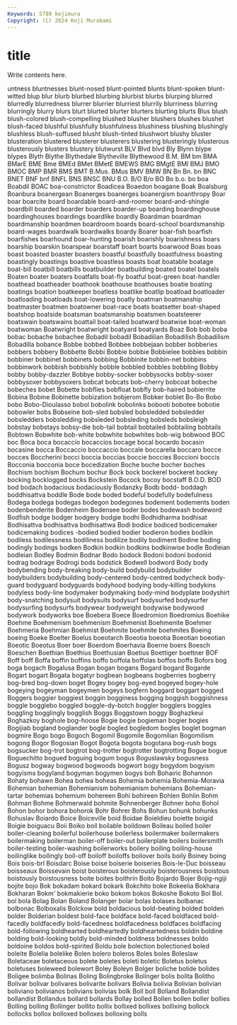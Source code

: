 ```yaml
---
Keywords: 5789 kojimura
Copyright: (C) 2024 Koji Murakami
---
```


# title

Write contents here.



untness bluntnesses blunt-nosed blunt-pointed blunts
blunt-spoken blunt-witted blup blur blurb blurbed blurbing blurbist blurbs blurping
blurred blurredly blurredness blurrer blurrier blurriest blurrily blurriness blurring blurringly
blurry blurs blurt blurted blurter blurters blurting blurts Blus blush
blush-colored blush-compelling blushed blusher blushers blushes blushet blush-faced blushful blushfully
blushfulness blushiness blushing blushingly blushless blush-suffused blusht blush-tinted blushwort blushy
bluster blusteration blustered blusterer blusterers blustering blusteringly blusterous blusterously blusters
blustery blutwurst BLV Blvd blvd Bly Blynn blype blypes Blyth
Blythe Blythedale Blytheville Blythewood B.M. BM bm BMA BMarE BME
Bme BMEd BMet BMetE BMEWS BMG BMgtE BMI BMJ BMO
BMOC BMP BMR BMS BMT B.Mus. BMus BMV BMW BN
Bn Bn. bn BNC BNET BNF bnf BNFL BNS BNSC
BNU B.O. B/O B/o BO Bo b.o. bo boa Boabdil
BOAC boa-constrictor Boadicea Boaedon boagane Boak Boalsburg Boanbura boanergean Boanerges
boanerges boanergism boanthropy Boar boar boarcite board boardable board-and-roomer board-and-shingle
boardbill boarded boarder boarders boarder-up boarding boardinghouse boardinghouses boardings boardlike
boardly Boardman boardman boardmanship boardmen boardroom boards board-school boardsmanship board-wages
boardwalk boardwalks boardy Boarer boar-fish boarfish boarfishes boarhound boar-hunting boarish
boarishly boarishness boars boarship boarskin boarspear boarstaff boart boarts boarwood
Boas boas boast boasted boaster boasters boastful boastfully boastfulness boasting
boastingly boastings boastive boastless boasts boat boatable boatage boat-bill boatbill
boatbills boatbuilder boatbuilding boated boatel boatels Boaten boater boaters boatfalls
boat-fly boatful boat-green boat-handler boathead boatheader boathook boathouse boathouses boatie
boating boatings boation boatkeeper boatless boatlike boatlip boatload boatloader boatloading
boatloads boat-lowering boatly boatman boatmanship boatmaster boatmen boatowner boat-race boats
boatsetter boat-shaped boatshop boatside boatsman boatsmanship boatsmen boatsteerer boatswain boatswains
boattail boat-tailed boatward boatwise boat-woman boatwoman Boatwright boatwright boatyard boatyards
Boaz Bob bob boba bobac bobache bobachee Bobadil bobadil Bobadilian
Bobadilish Bobadilism Bobadilla bobance Bobbe bobbed Bobbee bobbejaan bobber bobberies
bobbers bobbery Bobbette Bobbi Bobbie bobbie Bobbielee bobbies bobbin bobbiner
bobbinet bobbinets bobbing Bobbinite bobbin-net bobbins bobbinwork bobbish bobbishly bobble
bobbled bobbles bobbling Bobby bobby bobby-dazzler Bobbye bobby-socker bobbysocks bobby-soxer
bobbysoxer bobbysoxers bobcat bobcats bob-cherry bobcoat bobeche bobeches bobet Bobette
bobflies bobfloat bobfly bob-haired bobierrite Bobina Bobine Bobinette bobization bobjerom
Bobker boblet Bo-Bo Bobo bobo Bobo-Dioulasso bobol bobolink bobolinks bobooti
bobotee bobotie bobowler bobs Bobseine bob-sled bobsled bobsledded bobsledder bobsledders
bobsledding bobsleded bobsleding bobsleds bobsleigh bobstay bobstays bobsy-die bob-tail bobtail
bobtailed bobtailing bobtails Bobtown Bobwhite bob-white bobwhite bobwhites bob-wig bobwood
BOC boc Boca boca bocaccio bocaccios bocage bocal bocardo bocasin
bocasine bocca Boccaccio boccaccio boccale boccarella boccaro bocce bocces Boccherini
bocci boccia boccias boccie boccies Boccioni boccis Bocconia bocconia boce
bocedization Boche boche bocher boches Bochism bochism Bochum bochur Bock
bock bockerel bockeret bockey bocking bocklogged bocks Bockstein Bocock bocoy
bocstaff B.O.D. BOD bod bodach bodacious bodaciously Bodanzky Bodb bodd-
boddagh boddhisattva boddle Bode bode boded bodeful bodefully bodefulness Bodega
bodega bodegas bodegon bodegones bodement bodements boden bodenbenderite Bodenheim Bodensee
boder bodes bodewash bodeword Bodfish bodge bodger bodgery bodgie bodhi
Bodhidharma bodhisat Bodhisattva bodhisattva bodhisattwa Bodi bodice bodiced bodicemaker bodicemaking
bodices -bodied bodied bodier bodieron bodies bodikin bodiless bodilessness bodiliness
bodilize bodily bodiment Bodine boding bodingly bodings bodken Bodkin bodkin
bodkins bodkinwise bodle Bodleian bodleian Bodley Bodmin Bodnar Bodo bodock
Bodoni bodoni bodonid bodrag bodrage Bodrogi bods bodstick Bodwell bodword
Body body bodybending body-breaking body-build bodybuild bodybuilder bodybuilders bodybuilding body-centered
body-centred bodycheck body-guard bodyguard bodyguards bodyhood bodying body-killing bodykins bodyless
body-line bodymaker bodymaking body-mind bodyplate bodyshirt body-snatching bodysuit bodysuits bodysurf
bodysurfed bodysurfer bodysurfing bodysurfs bodywear bodyweight bodywise bodywood bodywork bodyworks
boe Boebera Boece Boedromion Boedromius Boehike Boehme Boehmenism boehmenism Boehmenist
Boehmenite Boehmer Boehmeria Boehmian Boehmist Boehmite boehmite boehmites Boeing boeing
Boeke Boelter Boelus boeotarch Boeotia boeotia Boeotian boeotian Boeotic Boeotus
Boer boer Boerdom Boerhavia Boerne boers Boesch Boeschen Boethian Boethius
Boethusian Boetius Boettiger boettner BOF Boff boff Boffa boffin boffins
boffo boffola boffolas boffos boffs Bofors bog boga bogach Bogalusa
Bogan bogan bogans Bogard bogard Bogarde Bogart bogart Bogata bogatyr
bogbean bogbeans bogberries bogberry bog-bred bog-down boget Bogey bogey bog-eyed
bogeyed bogey-hole bogeying bogeyman bogeymen bogeys bogfern boggard boggart bogged
Boggers boggier boggiest boggin bogginess bogging boggish boggishness boggle bogglebo
boggled boggle-dy-botch boggler bogglers boggles boggling bogglingly bogglish Boggs Boggstown
boggy Boghazkeui Boghazkoy boghole bog-hoose Bogie bogie bogieman bogier bogies
Bogijiab bogland boglander bogle bogled bogledom bogles boglet bogman bogmire
Bogo bogo Bogoch Bogomil Bogomile Bogomilian Bogomilism bogong Bogor Bogosian
Bogot Bogota bogota bogotana bog-rush bogs bogsucker bog-trot bogtrot bog-trotter
bogtrotter bogtrotting Bogue bogue Boguechitto bogued boguing bogum bogus Boguslawsky
bogusness Bogusz bogway bogwood bogwoods bogwort bogy bogydom bogyism bogyisms
bogyland bogyman bogymen bogys boh Bohairic Bohannon Bohaty bohawn Bohea
bohea boheas Bohemia bohemia Bohemia-Moravia Bohemian bohemian Bohemianism bohemianism bohemians
Bohemian-tartar bohemias bohemium bohereen Bohi bohireen Bohlen Bohlin Bohm Bohman
Bohme Bohmerwald bohmite Bohnenberger Bohner boho Bohol Bohon bohor bohora
bohorok Bohr Bohrer Bohs Bohun bohunk bohunks Bohuslav Boiardo Boice
Boiceville boid Boidae Boieldieu boiette boigid Boigie boiguacu Boii Boiko
boil boilable boildown Boileau boiled boiler boiler-cleaning boilerful boilerhouse boilerless
boilermaker boilermakers boilermaking boilerman boiler-off boiler-out boilerplate boilers boilersmith boiler-testing
boiler-washing boilerworks boilery boiling boiling-house boilinglike boilingly boil-off boiloff boiloffs
boilover boils boily Boiney boing Bois bois-brl Boisdarc Boise boise
boiserie boiseries Bois-le-Duc boisseau boisseaux Boissevain boist boisterous boisterously boisterousness
boistous boistously boistousness boite boites boithrin Boito Bojardo Bojer Bojig-ngiji
bojite bojo Bok bokadam bokard bokark Bokchito boke Bokeelia Bokhara
Bokharan Bokm' bokmakierie boko bokom bokos Bokoshe Bokoto Bol Bol.
bol bola Bolag Bolan Boland Bolanger bolar bolas bolases bolbanac
bolbonac Bolboxalis Bolckow bold boldacious bold-beating bolded bolden bolder Bolderian
boldest bold-face boldface bold-faced boldfaced bold-facedly boldfacedly bold-facedness boldfacedness boldfaces
boldfacing bold-following boldhearted boldheartedly boldheartedness boldin boldine bolding bold-looking boldly
bold-minded boldness boldnesses boldo boldoine boldos bold-spirited Boldu bole bolection
bolectioned boled boleite Bolelia bolelike Bolen bolero boleros Boles boles
Boleslaw Boletaceae boletaceous bolete boletes boleti boletic Boletus boletus boletuses
boleweed bolewort Boley Boleyn Bolger boliche bolide bolides Boligee bolimba
Bolinas Boling Bolingbroke Bolinger bolis bolita Bolitho Bolivar bolivar bolivares
bolivarite bolivars Bolivia bolivia Bolivian bolivian boliviano bolivianos bolivians bolivias
bolk Boll boll Bolland Bollandist bollandist Bollandus bollard bollards Bollay
bolled Bollen bollen boller bollies Bolling bolling Bollinger bollito bollix
bollixed bollixes bollixing bollock bollocks bollox bolloxed bolloxes bolloxing bolls
